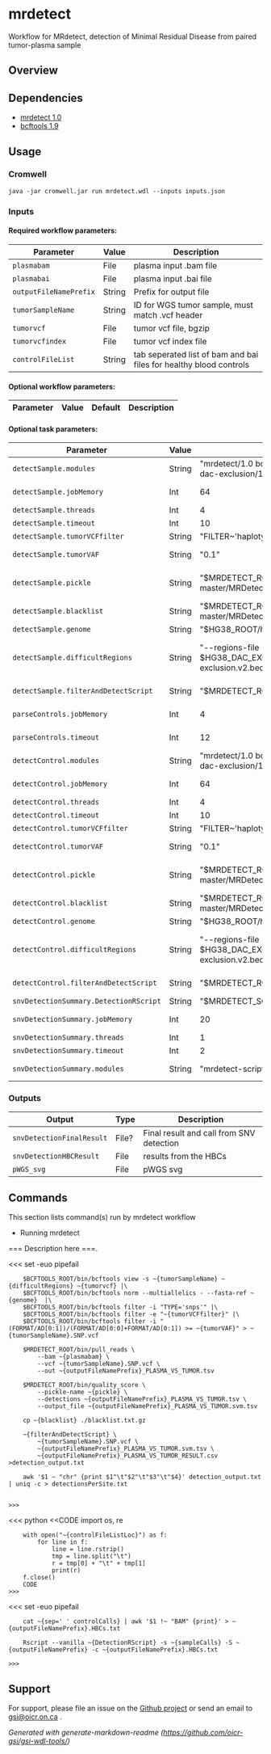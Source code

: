 # mrdetect

Workflow for MRdetect, detection of Minimal Residual Disease from paired tumor-plasma sample

## Overview

## Dependencies

* [mrdetect 1.0](https://ctl.cornell.edu/technology/mrdetect-license-request/)
* [bcftools 1.9](https://github.com/samtools/bcftools)


## Usage

### Cromwell
```
java -jar cromwell.jar run mrdetect.wdl --inputs inputs.json
```

### Inputs

#### Required workflow parameters:
Parameter|Value|Description
---|---|---
`plasmabam`|File|plasma input .bam file
`plasmabai`|File|plasma input .bai file
`outputFileNamePrefix`|String|Prefix for output file
`tumorSampleName`|String|ID for WGS tumor sample, must match .vcf header
`tumorvcf`|File|tumor vcf file, bgzip
`tumorvcfindex`|File|tumor vcf index file
`controlFileList`|String|tab seperated list of bam and bai files for healthy blood controls


#### Optional workflow parameters:
Parameter|Value|Default|Description
---|---|---|---


#### Optional task parameters:
Parameter|Value|Default|Description
---|---|---|---
`detectSample.modules`|String|"mrdetect/1.0 bcftools/1.9 hg38/p12 hg38-dac-exclusion/1.0"|Required environment modules
`detectSample.jobMemory`|Int|64|Memory allocated for this job (GB)
`detectSample.threads`|Int|4|Requested CPU threads
`detectSample.timeout`|Int|10|Hours before task timeout
`detectSample.tumorVCFfilter`|String|"FILTER~'haplotype' | FILTER~'clustered_events' | FILTER~'slippage' | FILTER~'weak_evidence' | FILTER~'strand_bias' | FILTER~'position' | FILTER~'normal_artifact' | FILTER~'multiallelic' | FILTER~'map_qual' | FILTER~'germline' | FILTER~'fragment' | FILTER~'contamination' | FILTER~'base_qual'"|set of filter calls to incl. in tumor VCF (any line with these flags will be included
`detectSample.tumorVAF`|String|"0.1"|Variant Allele Frequency for tumor VCF
`detectSample.pickle`|String|"$MRDETECT_ROOT/MRDetect-master/MRDetectSNV/trained_SVM.pkl"|trained pickle for detecting real tumor reads
`detectSample.blacklist`|String|"$MRDETECT_ROOT/MRDetect-master/MRDetectSNV/blacklist.txt.gz"|list of sites to exclude from analysis, gzipped
`detectSample.genome`|String|"$HG38_ROOT/hg38_random.fa"|Path to loaded genome .fa
`detectSample.difficultRegions`|String|"--regions-file $HG38_DAC_EXCLUSION_ROOT/hg38-dac-exclusion.v2.bed"|Path to .bed excluding difficult regions, string must include the flag --regions-file 
`detectSample.filterAndDetectScript`|String|"$MRDETECT_ROOT/bin/filterAndDetect"|location of filter and detect script
`parseControls.jobMemory`|Int|4|Memory for this task in GB
`parseControls.timeout`|Int|12|Timeout in hours, needed to override imposed limits
`detectControl.modules`|String|"mrdetect/1.0 bcftools/1.9 hg38/p12 hg38-dac-exclusion/1.0"|Required environment modules
`detectControl.jobMemory`|Int|64|Memory allocated for this job (GB)
`detectControl.threads`|Int|4|Requested CPU threads
`detectControl.timeout`|Int|10|Hours before task timeout
`detectControl.tumorVCFfilter`|String|"FILTER~'haplotype' | FILTER~'clustered_events' | FILTER~'slippage' | FILTER~'weak_evidence' | FILTER~'strand_bias' | FILTER~'position' | FILTER~'normal_artifact' | FILTER~'multiallelic' | FILTER~'map_qual' | FILTER~'germline' | FILTER~'fragment' | FILTER~'contamination' | FILTER~'base_qual'"|set of filter calls to incl. in tumor VCF (any line with these flags will be included
`detectControl.tumorVAF`|String|"0.1"|Variant Allele Frequency for tumor VCF
`detectControl.pickle`|String|"$MRDETECT_ROOT/MRDetect-master/MRDetectSNV/trained_SVM.pkl"|trained pickle for detecting real tumor reads
`detectControl.blacklist`|String|"$MRDETECT_ROOT/MRDetect-master/MRDetectSNV/blacklist.txt.gz"|list of sites to exclude from analysis, gzipped
`detectControl.genome`|String|"$HG38_ROOT/hg38_random.fa"|Path to loaded genome .fa
`detectControl.difficultRegions`|String|"--regions-file $HG38_DAC_EXCLUSION_ROOT/hg38-dac-exclusion.v2.bed"|Path to .bed excluding difficult regions, string must include the flag --regions-file 
`detectControl.filterAndDetectScript`|String|"$MRDETECT_ROOT/bin/filterAndDetect"|location of filter and detect script
`snvDetectionSummary.DetectionRScript`|String|"$MRDETECT_SCRIPTS_ROOT/bin/pwg_test.R"|location of pwg_test.R
`snvDetectionSummary.jobMemory`|Int|20|Memory allocated for this job (GB)
`snvDetectionSummary.threads`|Int|1|Requested CPU threads
`snvDetectionSummary.timeout`|Int|2|Hours before task timeout
`snvDetectionSummary.modules`|String|"mrdetect-scripts/1.0"|Required environment modules


### Outputs

Output | Type | Description
---|---|---
`snvDetectionFinalResult`|File?|Final result and call from SNV detection
`snvDetectionHBCResult`|File|results from the HBCs
`pWGS_svg`|File|pWGS svg


## Commands
 This section lists command(s) run by mrdetect workflow
 
 * Running mrdetect
 
 === Description here ===.
 
 <<<
 		set -euo pipefail
 
 		$BCFTOOLS_ROOT/bin/bcftools view -s ~{tumorSampleName} ~{difficultRegions} ~{tumorvcf} |\
 		$BCFTOOLS_ROOT/bin/bcftools norm --multiallelics - --fasta-ref ~{genome}  |\
 		$BCFTOOLS_ROOT/bin/bcftools filter -i "TYPE='snps'" |\
 		$BCFTOOLS_ROOT/bin/bcftools filter -e "~{tumorVCFfilter}" |\
 		$BCFTOOLS_ROOT/bin/bcftools filter -i "(FORMAT/AD[0:1])/(FORMAT/AD[0:0]+FORMAT/AD[0:1]) >= ~{tumorVAF}" > ~{tumorSampleName}.SNP.vcf
 
 		$MRDETECT_ROOT/bin/pull_reads \
 			--bam ~{plasmabam} \
 			--vcf ~{tumorSampleName}.SNP.vcf \
 			--out ~{outputFileNamePrefix}_PLASMA_VS_TUMOR.tsv
 
 		$MRDETECT_ROOT/bin/quality_score \
 			--pickle-name ~{pickle} \
 			--detections ~{outputFileNamePrefix}_PLASMA_VS_TUMOR.tsv \
 			--output_file ~{outputFileNamePrefix}_PLASMA_VS_TUMOR.svm.tsv
 
 		cp ~{blacklist} ./blacklist.txt.gz
 
 		~{filterAndDetectScript} \
 			~{tumorSampleName}.SNP.vcf \
 			~{outputFileNamePrefix}_PLASMA_VS_TUMOR.svm.tsv \
 			~{outputFileNamePrefix}_PLASMA_VS_TUMOR_RESULT.csv >detection_output.txt
 
 		awk '$1 ~ "chr" {print $1"\t"$2"\t"$3"\t"$4}' detection_output.txt | uniq -c > detectionsPerSite.txt
 
 
 	>>>
 <<<
 		python <<CODE
 		import os, re
 
 		with open("~{controlFileListLoc}") as f:
 			for line in f:
 				line = line.rstrip()
 				tmp = line.split("\t")
 				r = tmp[0] + "\t" + tmp[1]
 				print(r)
 		f.close()
 		CODE
 	>>>
 <<<
 		set -euo pipefail
 
 		cat ~{sep=' ' controlCalls} | awk '$1 !~ "BAM" {print}' > ~{outputFileNamePrefix}.HBCs.txt
 
 		Rscript --vanilla ~{DetectionRScript} -s ~{sampleCalls} -S ~{outputFileNamePrefix} -c ~{outputFileNamePrefix}.HBCs.txt
 
 	>>>
 ## Support

For support, please file an issue on the [Github project](https://github.com/oicr-gsi) or send an email to gsi@oicr.on.ca .

_Generated with generate-markdown-readme (https://github.com/oicr-gsi/gsi-wdl-tools/)_
